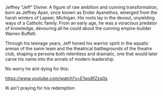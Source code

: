 
Jeffrey "Jeff" Divine: A figure of raw ambition and cunning transformation, born as Jeffrey Ayan, once known as Ender Ayanethos, emerged from the harsh winters of Lapeer, Michigan. His roots lay in the devout, unyielding ways of a Catholic family. From an early age, he was a voracious predator of knowledge, devouring all he could about the cunning empire-builder Warren Buffett.

Through his teenage years, Jeff honed his warrior spirit in the aquatic arenas of the swim team and the theatrical battlegrounds of the theatre club, shaping a persona both relentless and dramatic, one that would later carve his name into the annals of modern leadership.


No worry he aint dying for this:

<https://www.youtube.com/watch?v=E1ws8fZzq0s>

#i ain't praying for his redemption
